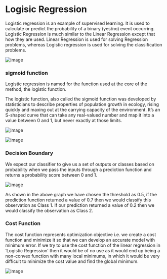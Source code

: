 # Logisic Regression

Logistic regression is an example of supervised learning. It is used to calculate or predict the probability of a binary (yes/no) event occurring.
Logistic Regression is much similar to the Linear Regression except that how they are used. Linear Regression is used for solving Regression problems, whereas Logistic regression is used for solving the classification problems.

![image](https://user-images.githubusercontent.com/87564129/193796714-792747aa-9b5f-43d1-b78f-fb605058322c.png)


### sigmoid function

Logistic regression is named for the function used at the core of the method, the logistic function.

The logistic function, also called the sigmoid function was developed by statisticians to describe properties of population growth in ecology, rising quickly and maxing out at the carrying capacity of the environment. It’s an S-shaped curve that can take any real-valued number and map it into a value between 0 and 1, but never exactly at those limits.

![image](https://user-images.githubusercontent.com/87564129/193797218-95b4b458-e16f-4443-b2f9-9089a4fa015a.png)

![image](https://user-images.githubusercontent.com/87564129/193798562-3dc1606b-87b7-4aa6-9901-3ba1c99e6a84.png)

### Decision Boundary

We expect our classifier to give us a set of outputs or classes based on probability when we pass the inputs through a prediction function and returns a probability score between 0 and 1.

![image](https://user-images.githubusercontent.com/87564129/193797731-dff77991-b02b-4237-b693-695b7f54cc93.png)

As shown in the above graph we have chosen the threshold as 0.5, if the prediction function returned a value of 0.7 then we would classify this observation as Class 1. If our prediction returned a value of 0.2 then we would classify the observation as Class 2.

### Cost Function

The cost function represents optimization objective i.e. we create a cost function and minimize it so that we can develop an accurate model with minimum error.
If we try to use the cost function of the linear regression in ‘Logistic Regression’ then it would be of no use as it would end up being a non-convex function with many local minimums, in which it would be very difficult to minimize the cost value and find the global minimum.

![image](https://user-images.githubusercontent.com/87564129/193798326-a3a205c0-d0ff-4516-8db7-acc2a36358a7.png)
